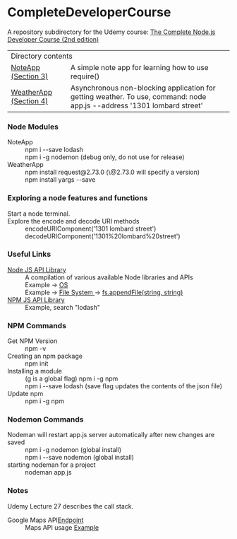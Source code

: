 # CompleteDeveloperCourse
A repository subdirectory for the Udemy course: <a href="https://www.udemy.com/the-complete-nodejs-developer-course-2/learn/v4/overview">The Complete Node.js Developer Course (2nd edition)</a>
<table>
<tr>
<td colspan="2">
Directory contents
</td>
</tr>
<tr>
<td>
<a href="./NoteApp">NoteApp (Section 3)</a>
</td>
<td>
A simple note app for learning how to use require()
</td>
</tr>
<tr>
<td>
<a href="./WeatherApp">WeatherApp (Section 4)</a>
</td>
<td>
Asynchronous non-blocking application for getting weather. To use, command: node app.js --address '1301 lombard street'
</td>
</tr>
</table>

<h3>Node Modules</h3>
<dl>
<dt>NoteApp</dt>
<dd>npm i --save lodash</dd>
<dd>npm i -g nodemon  (debug only, do not use for release)</dd>
<dt>WeatherApp</dt>
<dd>npm install request@2.73.0   (\@2.73.0 will specify a version)</dd>
<dd>npm install yargs --save</dd>
</dl>

<h3>Exploring a node features and functions</h3>
<dl>
<dt>Start a node terminal.</dt>
<dt>Explore the encode and decode URI methods</dt>
<dd>encodeURIComponent('1301 lombard street')</dd>
<dd>decodeURIComponent('1301%20lombard%20street')</dd>
</dl>


<h3>Useful Links</h3>
<dl>
<dt><a href="https://nodejs.org/api/">Node JS API Library</a></dt>
<dd>A compilation of various available Node libraries and APIs</dd>
<dd>Example -> <a href="https://nodejs.org/api/os.html">OS</a></dd>
<dd>Example -> <a href="https://nodejs.org/api/fs.html">File System </a>-> <a href="https://nodejs.org/api/fs.html#fs_fs_appendfile_file_data_options_callback">fs.appendFile(string, string)</a></dd>
<dt><a href="https://www.npmjs.com/">NPM JS API Library</a></dt>
<dd>Example, search "lodash"</dd>
</dl>

<h3>NPM Commands</h3>
<dl>
<dt>Get NPM Version</dt>
<dd>npm -v</dd>
<dt>Creating an npm package</dt>
<dd>npm init</dd>
<dt>Installing a module</dt>
<dd>(g is a global flag) npm i -g npm</dd>
<dd>npm i --save lodash  (save flag updates the contents of the json file)</dd>
<dt>Update npm</dt>
<dd>npm i -g npm</dd>
</dl>

<h3>Nodemon Commands</h3>
<dl>
<dt>Nodeman will restart app.js server automatically after new changes are saved</dt>
<dd>npm i -g nodemon (global install)</dd>
<dd>npm i --save nodemon (global install)</dd>
<dt>starting nodeman for a project</dt>
<dd>nodeman app.js</dd>
</dl>

### Notes

Udemy Lecture 27 describes the call stack.


<dl>
<dt>Google Maps API<a href="https://maps.googleapis.com/maps/api/geocode/json">Endpoint</a></dt>
<dd>Maps API usage <a href="https://maps.googleapis.com/maps/api/geocode/json?address=1301%20lombard%20street%20philadelphia">Example</a></dd>
</dl>
